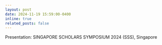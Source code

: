 ```yaml
---
layout: post
date: 2024-11-19 15:59:00-0400
inline: true
related_posts: false
---
```


Presentation: SINGAPORE SCHOLARS SYMPOSIUM 2024 (SSS), Singapore